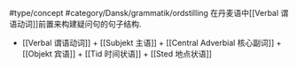 #type/concept #category/Dansk/grammatik/ordstilling 
在丹麦语中[[Verbal 谓语动词]]前置来构建疑问句的句子结构. 
- [[Verbal 谓语动词]] + [[Subjekt  主语]] + [[Central Adverbial 核心副词]] + [[Objekt 宾语]] + [[Tid 时间状语]] + [[Sted 地点状语]]